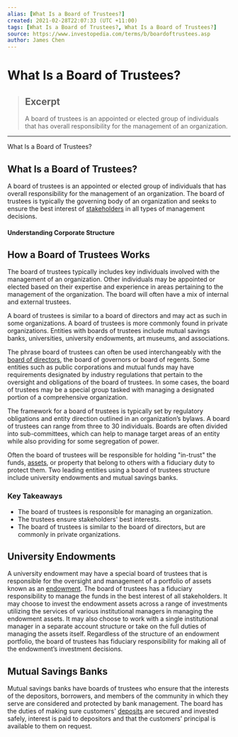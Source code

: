 ```yaml
---
alias: [What Is a Board of Trustees?]
created: 2021-02-28T22:07:33 (UTC +11:00)
tags: [What Is a Board of Trustees?, What Is a Board of Trustees?]
source: https://www.investopedia.com/terms/b/boardoftrustees.asp
author: James Chen
---
```


# What Is a Board of Trustees?

> ## Excerpt
> A board of trustees is an appointed or elected group of individuals that has overall responsibility for the management of an organization.

---

What Is a Board of Trustees?
## What Is a Board of Trustees?

A board of trustees is an appointed or elected group of individuals that has overall responsibility for the management of an organization. The board of trustees is typically the governing body of an organization and seeks to ensure the best interest of [stakeholders](https://www.investopedia.com/terms/s/stakeholder.asp) in all types of management decisions.

#### Understanding Corporate Structure

## How a Board of Trustees Works

The board of trustees typically includes key individuals involved with the management of an organization. Other individuals may be appointed or elected based on their expertise and experience in areas pertaining to the management of the organization. The board will often have a mix of internal and external trustees.

A board of trustees is similar to a board of directors and may act as such in some organizations. A board of trustees is more commonly found in private organizations. Entities with boards of trustees include mutual savings banks, universities, university endowments, art museums, and associations.

The phrase board of trustees can often be used interchangeably with the [board of directors](https://www.investopedia.com/terms/b/boardofdirectors.asp), the board of governors or board of regents. Some entities such as public corporations and mutual funds may have requirements designated by industry regulations that pertain to the oversight and obligations of the board of trustees. In some cases, the board of trustees may be a special group tasked with managing a designated portion of a comprehensive organization.

The framework for a board of trustees is typically set by regulatory obligations and entity direction outlined in an organization’s bylaws. A board of trustees can range from three to 30 individuals. Boards are often divided into sub-committees, which can help to manage target areas of an entity while also providing for some segregation of power.

Often the board of trustees will be responsible for holding "in-trust" the funds, [assets](https://www.investopedia.com/terms/a/asset.asp), or property that belong to others with a fiduciary duty to protect them. Two leading entities using a board of trustees structure include university endowments and mutual savings banks.

### Key Takeaways

-   The board of trustees is responsible for managing an organization.
-   The trustees ensure stakeholders' best interests.
-   The board of trustees is similar to the board of directors, but are commonly in private organizations.

## University Endowments

A university endowment may have a special board of trustees that is responsible for the oversight and management of a portfolio of assets known as an [endowment](https://www.investopedia.com/terms/e/endowment.asp). The board of trustees has a fiduciary responsibility to manage the funds in the best interest of all stakeholders. It may choose to invest the endowment assets across a range of investments utilizing the services of various institutional managers in managing the endowment assets. It may also choose to work with a single institutional manager in a separate account structure or take on the full duties of managing the assets itself. Regardless of the structure of an endowment portfolio, the board of trustees has fiduciary responsibility for making all of the endowment’s investment decisions.

## Mutual Savings Banks

Mutual savings banks have boards of trustees who ensure that the interests of the depositors, borrowers, and members of the community in which they serve are considered and protected by bank management. The board has the duties of making sure customers' [deposits](https://www.investopedia.com/terms/b/bank-deposits.asp) are secured and invested safely, interest is paid to depositors and that the customers' principal is available to them on request.
